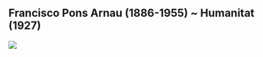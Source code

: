 ## Francisco Pons Arnau (1886-1955) ~  Humanitat (1927)
<img src="https://64.media.tumblr.com/0132ace9f1e9532927daf97bf400319e/4b2918d79f9b45b3-b1/s2048x3072/d8c8f3d72620bc375081fe9565bc27a2d0b0d1f5.jpg">



